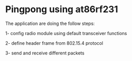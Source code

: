 Pingpong using at86rf231
========================

The application are doing the follow steps:

1- config radio module using default transceiver functions

2- define header frame from 802.15.4 protocol

3- send and receive different packets

